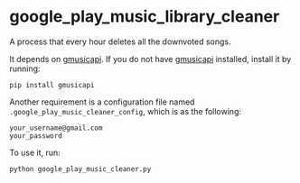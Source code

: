 # google_play_music_library_cleaner
A process that every hour deletes all the downvoted songs.

It depends on [gmusicapi](https://github.com/simon-weber/Unofficial-Google-Music-API). If you do not have [gmusicapi](https://github.com/simon-weber/Unofficial-Google-Music-API) installed, install it by running:
```
pip install gmusicapi
```

Another requirement is a configuration file named ```.google_play_music_cleaner_config```, which is as the following:
```
your_username@gmail.com
your_password
```

To use it, run:
```
python google_play_music_cleaner.py
```

